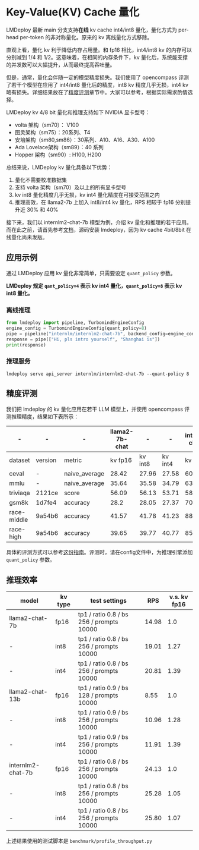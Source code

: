 # Key-Value(KV) Cache 量化

LMDeploy 最新 main 分支支持**在线** kv cache int4/int8 量化，量化方式为 per-head per-token 的非对称量化。原来的 kv 离线量化方式移除。

直观上看，量化 kv 利于降低内存占用量。和 fp16 相比，int4/int8 kv 的内存可以分别减到 1/4 和 1/2。这意味着，在相同的内存条件下，kv 量化后，系统能支撑的并发数可以大幅提升，从而最终提高吞吐量。

但是，通常，量化会伴随一定的模型精度损失。我们使用了 opencompass 评测了若干个模型在应用了 int4/int8 量化后的精度，int8 kv 精度几乎无损，int4 kv 略有损失。详细结果放在了[精度评测](#精度评测)章节中。大家可以参考，根据实际需求酌情选择。

LMDeploy kv 4/8 bit 量化和推理支持如下 NVIDIA 显卡型号：

- volta 架构（sm70）： V100
- 图灵架构（sm75）：20系列、T4
- 安培架构（sm80,sm86）：30系列、A10、A16、A30、A100
- Ada Lovelace架构（sm89）：40 系列
- Hopper 架构（sm90）: H100, H200

总结来说，LMDeploy kv 量化具备以下优势：

1. 量化不需要校准数据集
2. 支持 volta 架构（sm70）及以上的所有显卡型号
3. kv int8 量化精度几乎无损，kv int4 量化精度在可接受范围之内
4. 推理高效，在 llama2-7b 上加入 int8/int4 kv 量化，RPS 相较于 fp16 分别提升近 30% 和 40%

接下来，我们以 internlm2-chat-7b 模型为例，介绍 kv 量化和推理的若干应用。而在此之前，请首先参考[文档](https://lmdeploy.readthedocs.io/en/latest/build.html)，源码安装 lmdeploy，因为 kv cache 4bit/8bit 在线量化尚未发版。

## 应用示例

通过 LMDeploy 应用 kv 量化非常简单，只需要设定 `quant_policy` 参数。

**LMDeploy 规定 `qant_policy=4` 表示 kv int4 量化，`quant_policy=8` 表示 kv int8 量化。**

### 离线推理

```python
from lmdeploy import pipeline, TurbomindEngineConfig
engine_config = TurbomindEngineConfig(quant_policy=8)
pipe = pipeline("internlm/internlm2-chat-7b", backend_config=engine_config)
response = pipe(["Hi, pls intro yourself", "Shanghai is"])
print(response)
```

### 推理服务

```shell
lmdeploy serve api_server internlm/internlm2-chat-7b --quant-policy 8
```

## 精度评测

我们把 lmdeploy 的 kv 量化应用在若干 LLM 模型上，并使用 opencompass 评测推理精度，结果如下表所示：

| -           | -       | -             | llama2-7b-chat | -       | -       | internlm2-chat-7b | -       | -       | qwen1.5-7b-chat | -       | -       |
| ----------- | ------- | ------------- | -------------- | ------- | ------- | ----------------- | ------- | ------- | --------------- | ------- | ------- |
| dataset     | version | metric        | kv fp16        | kv int8 | kv int4 | kv fp16           | kv int8 | kv int4 | fp16            | kv int8 | kv int4 |
| ceval       | -       | naive_average | 28.42          | 27.96   | 27.58   | 60.45             | 60.88   | 60.28   | 70.56           | 70.49   | 68.62   |
| mmlu        | -       | naive_average | 35.64          | 35.58   | 34.79   | 63.91             | 64      | 62.36   | 61.48           | 61.56   | 60.65   |
| triviaqa    | 2121ce  | score         | 56.09          | 56.13   | 53.71   | 58.73             | 58.7    | 58.18   | 44.62           | 44.77   | 44.04   |
| gsm8k       | 1d7fe4  | accuracy      | 28.2           | 28.05   | 27.37   | 70.13             | 69.75   | 66.87   | 54.97           | 56.41   | 54.74   |
| race-middle | 9a54b6  | accuracy      | 41.57          | 41.78   | 41.23   | 88.93             | 88.93   | 88.93   | 87.33           | 87.26   | 86.28   |
| race-high   | 9a54b6  | accuracy      | 39.65          | 39.77   | 40.77   | 85.33             | 85.31   | 84.62   | 82.53           | 82.59   | 82.02   |

具体的评测方式可以参考[这份指南](../benchmark/evaluate_with_opencompass.md)。评测时，请在config文件中，为推理引擎添加 `quant_policy` 参数。

## 推理效率

| model             | kv type | test settings                            | RPS   | v.s. kv fp16 |
| ----------------- | ------- | ---------------------------------------- | ----- | ------------ |
| llama2-chat-7b    | fp16    | tp1 / ratio 0.8 / bs 256 / prompts 10000 | 14.98 | 1.0          |
| -                 | int8    | tp1 / ratio 0.8 / bs 256 / prompts 10000 | 19.01 | 1.27         |
| -                 | int4    | tp1 / ratio 0.8 / bs 256 / prompts 10000 | 20.81 | 1.39         |
| llama2-chat-13b   | fp16    | tp1 / ratio 0.9 / bs 128 / prompts 10000 | 8.55  | 1.0          |
| -                 | int8    | tp1 / ratio 0.9 / bs 256 / prompts 10000 | 10.96 | 1.28         |
| -                 | int4    | tp1 / ratio 0.9 / bs 256 / prompts 10000 | 11.91 | 1.39         |
| internlm2-chat-7b | fp16    | tp1 / ratio 0.8 / bs 256 / prompts 10000 | 24.13 | 1.0          |
| -                 | int8    | tp1 / ratio 0.8 / bs 256 / prompts 10000 | 25.28 | 1.05         |
| -                 | int4    | tp1 / ratio 0.8 / bs 256 / prompts 10000 | 25.80 | 1.07         |

上述结果使用的测试脚本是 `benchmark/profile_throughput.py`
